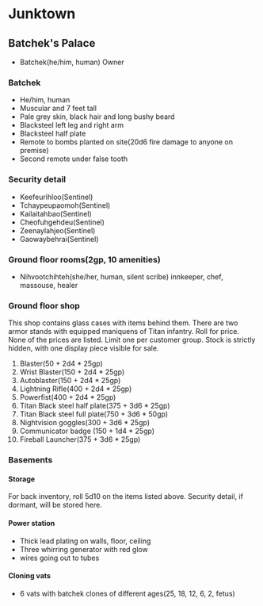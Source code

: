 # Junktown

## Batchek's Palace
- Batchek(he/him, human) Owner

### Batchek
- He/him, human
- Muscular and 7 feet tall
- Pale grey skin, black hair and long bushy beard
- Blacksteel left leg and right arm
- Blacksteel half plate
- Remote to bombs planted on site(20d6 fire damage to anyone on premise)
- Second remote under false tooth

### Security detail
- Keefeurihloo(Sentinel)
- Tchaypeupaomoh(Sentinel)
- Kailaitahbao(Sentinel)
- Cheofuhgehdeu(Sentinel)
- Zeenaylahjeo(Sentinel)
- Gaowaybehrai(Sentinel)

### Ground floor rooms(2gp, 10 amenities)
- Nihvootchihteh(she/her, human, silent scribe) innkeeper, chef, massouse, healer

### Ground floor shop
This shop contains glass cases with items behind them. There are two armor stands with equipped maniquens of Titan infantry.
Roll for price. None of the prices are listed. Limit one per customer group. Stock is strictly hidden, with one display piece visible for sale.

1. Blaster(50 + 2d4 * 25gp)
2. Wrist Blaster(150 + 2d4 * 25gp)
3. Autoblaster(150 + 2d4 * 25gp)
4. Lightning Rifle(400 + 2d4 * 25gp)
5. Powerfist(400 + 2d4 * 25gp)
6. Titan Black steel half plate(375 + 3d6 * 25gp)
7. Titan Black steel full plate(750 + 3d6 * 50gp)
8. Nightvision goggles(300 + 3d6 * 25gp)
9. Communicator badge (150 + 1d4 * 25gp)
10. Fireball Launcher(375 + 3d6 * 25gp)

### Basements

#### Storage
For back inventory, roll 5d10 on the items listed above. Security detail, if dormant, will be stored here.

#### Power station
- Thick lead plating on walls, floor, ceiling
- Three whirring generator with red glow
- wires going out to tubes

#### Cloning vats
- 6 vats with batchek clones of different ages(25, 18, 12, 6, 2, fetus)
